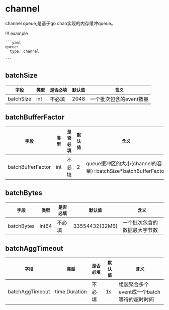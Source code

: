 # channel

channel queue,是基于go chan实现的内存缓冲queue。

!!! example

    ```yaml
    queue:
      type: channel

    ```

## batchSize

|    `字段`   |    `类型`    |  `是否必填`  |  `默认值`  |  `含义`  |
| ---------- | ----------- | ----------- | --------- | -------- |
| batchSize | int  |    不必填      |    2048  | 一个批次包含的event数量 |

## batchBufferFactor

|    `字段`   |    `类型`    |  `是否必填`  |  `默认值`  |  `含义`  |
| ---------- | ----------- | ----------- | --------- | -------- |
| batchBufferFactor | int  |    不必填      |    2  | queue缓冲区的大小(channel的容量)=batchSize*batchBufferFactor |

## batchBytes

|    `字段`   |    `类型`    |  `是否必填`  |  `默认值`  |  `含义`  |
| ---------- | ----------- | ----------- | --------- | -------- |
| batchBytes | int64  |    不必填      |    33554432(32MB)  | 一个批次包含的数据最大字节数 |

## batchAggTimeout

|    `字段`   |    `类型`    |  `是否必填`  |  `默认值`  |  `含义`  |
| ---------- | ----------- | ----------- | --------- | -------- |
| batchAggTimeout | time.Duration  |    不必填      |  1s   | 组装聚合多个event成一个batch等待的超时时间 |
